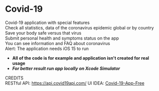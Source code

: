 # Covid-19

Covid-19 application with special features\
Check all statistics, data of the coronavirus epidemic global or by country\
Save your body safe versus that virus\
Submit personal health and symptoms status on the app\
You can see information and FAQ about coronavirus\
Alert: The application needs iOS 15 to run

- **All of the code is for example and application isn't created for real usage**
- ***For better result run app locally on Xcode Simulator***

CREDITS\
RESTful API: https://api.covid19api.com/
UI IDEA: <a href="https://dribbble.com/shots/11015463-Covid-19-App-Free" target= _blank>Covid-19-App-Free</a>
